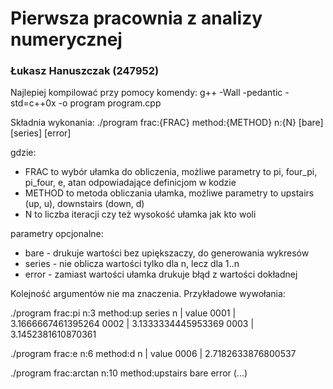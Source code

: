 Pierwsza pracownia z analizy numerycznej
===

### Łukasz Hanuszczak (247952)

Najlepiej kompilować przy pomocy komendy:
  g++ -Wall -pedantic -std=c++0x -o program program.cpp

Składnia wykonania:
  ./program frac:{FRAC} method:{METHOD} n:{N} [bare] [series] [error]

gdzie:
  * FRAC to wybór ułamka do obliczenia, możliwe parametry to
    pi, four_pi, pi_four, e, atan odpowiadające definicjom w kodzie
  * METHOD to metoda obliczania ułamka, możliwe parametry to
    upstairs (up, u), downstairs (down, d)
  * N to liczba iteracji czy też wysokość ułamka jak kto woli

parametry opcjonalne:
  * bare - drukuje wartości bez upiększaczy, do generowania wykresów
  * series - nie oblicza wartości tylko dla n, lecz dla 1..n
  * error - zamiast wartości ułamka drukuje błąd z wartości dokładnej

Kolejność argumentów nie ma znaczenia. Przykładowe wywołania:

./program frac:pi n:3 method:up series
n    | value
0001 | 3.1666667461395264
0002 | 3.1333334445953369
0003 | 3.1452381610870361

./program frac:e n:6 method:d
n    | value
0006 | 2.7182633876800537

./program frac:arctan n:10 method:upstairs bare error
(...)
